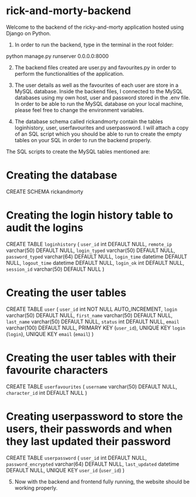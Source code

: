 # rick-and-morty-backend

Welcome to the backend of the ricky-and-morty application hosted using Django on Python.

1. In order to run the backend, type in the terminal in the root folder:

python manage.py runserver 0.0.0.0:8000

2. The backend files created are user.py and favourites.py in order to perform the functionalities of the application. 

3. The user details as well as the favourites of each user are store in a MySQL database. Inside the backend files, I connected
to the MySQL databases using my own host, user and password stored in the .env file. In order to be able to run the MySQL database on your local machine, please feel free to change the environment variables.

4. The database schema called rickandmorty contain the tables loginhistory, user, userfavourites and userpassword. I will attach 
a copy of an SQL script which you should be able to run to create the empty tables on your SQL in order to run the backend properly.

The SQL scripts to create the MySQL tables mentioned are:

# Creating the database
CREATE SCHEMA rickandmorty

# Creating the login history table to audit the logins
CREATE TABLE `loginhistory` (
    `user_id` int DEFAULT NULL,
    `remote_ip` varchar(50) DEFAULT NULL,
    `login_typed` varchar(50) DEFAULT NULL,
    `password_typed` varchar(64) DEFAULT NULL,
    `login_time` datetime DEFAULT NULL,
    `logout_time` datetime DEFAULT NULL,
    `login_ok` int DEFAULT NULL,
    `session_id` varchar(50) DEFAULT NULL
) 

# Creating the user tables
CREATE TABLE `user` (
    `user_id` int NOT NULL AUTO_INCREMENT,
    `login` varchar(50) DEFAULT NULL,
    `first_name` varchar(50) DEFAULT NULL,
    `last_name` varchar(50) DEFAULT NULL,
    `status` int DEFAULT NULL,
    `email` varchar(100) DEFAULT NULL,
    PRIMARY KEY (`user_id`),
    UNIQUE KEY `login` (`login`),
    UNIQUE KEY `email` (`email`)
) 

 # Creating the user tables with their favourite characters
CREATE TABLE `userfavourites` (
    `username` varchar(50) DEFAULT NULL,
    `character_id` int DEFAULT NULL
) 

# Creating userpassword to store the users, their passwords and when they last updated their password
CREATE TABLE `userpassword` (
    `user_id` int DEFAULT NULL,
    `password_encrypted` varchar(64) DEFAULT NULL,
    `last_updated` datetime DEFAULT NULL,
    UNIQUE KEY `user_id` (`user_id`)
)

5. Now with the backend and frontend fully running, the website should be working properly.